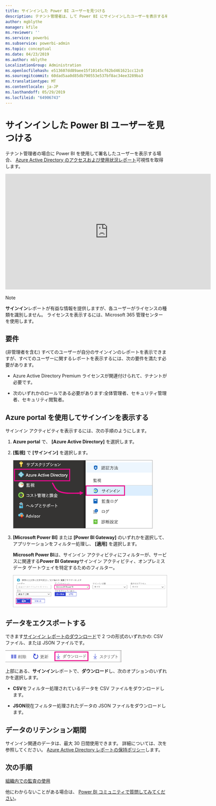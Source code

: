 ```yaml
---
title: サインインした Power BI ユーザーを見つける
description: テナント管理者は、して Power BI にサインインしたユーザーを表示する場合は、表示する Azure Active Directory のアクセスおよび使用状況レポートを使用できます。
author: mgblythe
manager: kfile
ms.reviewer: ''
ms.service: powerbi
ms.subservice: powerbi-admin
ms.topic: conceptual
ms.date: 04/23/2019
ms.author: mblythe
LocalizationGroup: Administration
ms.openlocfilehash: e513607dd89aee15f10145cf62bd461621cc12c0
ms.sourcegitcommit: 60dad5aa0d85db790553e537bf8ac34ee3289ba3
ms.translationtype: MT
ms.contentlocale: ja-JP
ms.lasthandoff: 05/29/2019
ms.locfileid: "64906743"
---
```

# <a name="find-power-bi-users-that-have-signed-in"></a>サインインした Power BI ユーザーを見つける

テナント管理者の場合に Power BI を使用して署名したユーザーを表示する場合、 [Azure Active Directory のアクセスおよび使用状況レポート](/azure/active-directory/reports-monitoring/concept-sign-ins)可視性を取得します。

<iframe width="640" height="360" src="https://www.youtube.com/embed/1AVgh9w9VM8?showinfo=0" frameborder="0" allowfullscreen></iframe>

> [!NOTE]
> **サインイン**レポートが有益な情報を提供しますが、各ユーザーがライセンスの種類を識別しません。 ライセンスを表示するには、Microsoft 365 管理センターを使用します。

## <a name="requirements"></a>要件

(非管理者を含む) すべてのユーザーが自分のサインインのレポートを表示できますが、すべてのユーザーに関するレポートを表示するには、次の要件を満たす必要があります。

* Azure Active Directory Premium ライセンスが関連付けられて、テナントが必要です。

* 次のいずれかのロールである必要があります:全体管理者、セキュリティ管理者、セキュリティ閲覧者。

## <a name="use-the-azure-portal-to-view-sign-ins"></a>Azure portal を使用してサインインを表示する

サインイン アクティビティを表示するには、次の手順のようにします。

1. **Azure portal** で、 **[Azure Active Directory]** を選択します。

1. **[監視]** で **[サインイン]** を選択します。
   
    ![強調表示されている Azure Active Directory とサインインのオプションを使用して Azure の UI のスクリーン ショット。](media/service-admin-access-usage/azure-portal-sign-ins.png)

1. **[Microsoft Power BI]** または **[Power BI Gateway]** のいずれかを選択して、アプリケーションをフィルター処理し、 **[適用]** を選択します。

    **Microsoft Power BI**は、サインイン アクティビティにフィルターが、サービスに関連する**Power BI Gateway**サインイン アクティビティ、オンプレミス データ ゲートウェイを特定するためのフィルター。
   
    ![強調表示されているアプリケーションのフィールドでのサインインのフィルターのスクリーン ショット。](media/service-admin-access-usage/sign-in-filter.png)

## <a name="export-the-data"></a>データをエクスポートする

できます[サインイン レポートのダウンロード](/azure/active-directory/reports-monitoring/quickstart-download-sign-in-report)で 2 つの形式のいずれかの: CSV ファイル、または JSON ファイルです。

![[ダウンロード] ボタンのスクリーン ショット。](media/service-admin-access-usage/download-sign-in-data-csv.png)

上部にある、**サインイン**レポートで、**ダウンロード**し、次のオプションのいずれかを選択します。

* **CSV**をフィルター処理されているデータを CSV ファイルをダウンロードします。

* **JSON**現在フィルター処理されたデータの JSON ファイルをダウンロードします。

## <a name="data-retention"></a>データのリテンション期間

サインイン関連のデータは、最大 30 日間使用できます。 詳細については、次を参照してください。 [Azure Active Directory レポートの保持ポリシー](/azure/active-directory/reports-monitoring/reference-reports-data-retention)します。

## <a name="next-steps"></a>次の手順

[組織内での監査の使用](service-admin-auditing.md)

他にわからないことがある場合は、 [Power BI コミュニティで質問してみてください](https://community.powerbi.com/)。